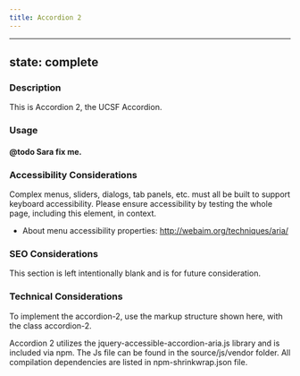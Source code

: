```yaml
--- 
title: Accordion 2 
---
```


---
state: complete
---

### Description
This is Accordion 2, the UCSF Accordion.

### Usage
#### @todo Sara fix me.

### Accessibility Considerations
Complex menus, sliders, dialogs, tab panels, etc. must all be built to support keyboard accessibility. Please ensure accessibility by testing the whole page, including this element, in context.

* About menu accessibility properties: http://webaim.org/techniques/aria/

### SEO Considerations
This section is left intentionally blank and is for future consideration.

### Technical Considerations
To implement the accordion-2, use the markup structure shown here, with the class accordion-2.

Accordion 2 utilizes the jquery-accessible-accordion-aria.js library and is included via npm. The Js file can be found in the source/js/vendor folder. All compilation dependencies are listed in npm-shrinkwrap.json file.

